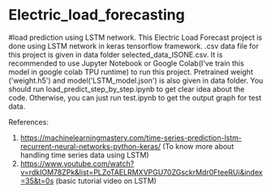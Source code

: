 # Electric_load_forecasting
#load prediction using LSTM network.
This Electric Load Forecast project is done using LSTM network in keras tensorflow framework.
.csv data file for this project is given in data folder selected_data_ISONE.csv.
It is recommended to use Jupyter Notebook or Google Colab(I've train this model in google colab TPU runtime) to run this project.
Pretrained weight ('weight.h5') and model('LSTM_model.json') is also given in data folder.
You should run load_predict_step_by_step.ipynb to get clear idea about the code. Otherwise, you can just run test.ipynb to get the output graph for test data.


References:
1. https://machinelearningmastery.com/time-series-prediction-lstm-recurrent-neural-networks-python-keras/ (To know more about handling time series data using LSTM)
2. https://www.youtube.com/watch?v=rdkIOM78ZPk&list=PLZoTAELRMXVPGU70ZGsckrMdr0FteeRUi&index=35&t=0s (basic tutorial video on LSTM)
